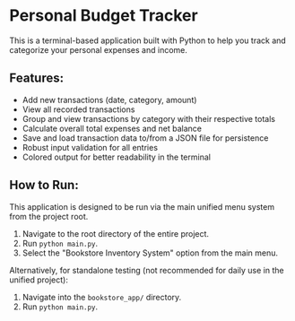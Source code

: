 # Personal Budget Tracker

This is a terminal-based application built with Python to help you track and categorize your personal expenses and income.

## Features:
- Add new transactions (date, category, amount)
- View all recorded transactions
- Group and view transactions by category with their respective totals
- Calculate overall total expenses and net balance
- Save and load transaction data to/from a JSON file for persistence
- Robust input validation for all entries
- Colored output for better readability in the terminal

## How to Run:
This application is designed to be run via the main unified menu system from the project root.
1.  Navigate to the root directory of the entire project.
2.  Run `python main.py`.
3.  Select the "Bookstore Inventory System" option from the main menu.

Alternatively, for standalone testing (not recommended for daily use in the unified project):
1.  Navigate into the `bookstore_app/` directory.
2.  Run `python main.py`.